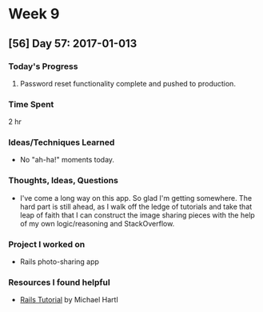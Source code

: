 # Week 9

## [56] Day 57: 2017-01-013

### Today's Progress

1. Password reset functionality complete and pushed to production.

### Time Spent

2 hr

### Ideas/Techniques Learned

- No "ah-ha!" moments today.

### Thoughts, Ideas, Questions

- I've come a long way on this app. So glad I'm getting somewhere. The hard part is still ahead, as I walk off the ledge of tutorials and take that leap of faith that I can construct the image sharing pieces with the help of my own logic/reasoning and StackOverflow.

### Project I worked on

- Rails photo-sharing app

### Resources I found helpful

- [Rails Tutorial](https://www.railstutorial.org/book/) by Michael Hartl

